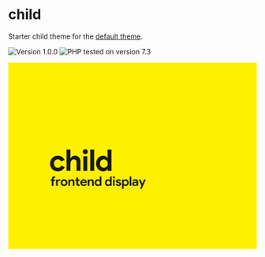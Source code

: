 # child

Starter child theme for the [default theme](https://github.com/antibrand/theme).

![Version 1.0.0](https://img.shields.io/badge/Version-1.0.0-ffd000.svg?style=flat-square)
![PHP tested on version 7.3](https://img.shields.io/badge/PHP-tested%207.3-8892bf.svg?style=flat-square)

![theme screenshot](https://raw.githubusercontent.com/antibrand/child/master/screenshot.jpg)
